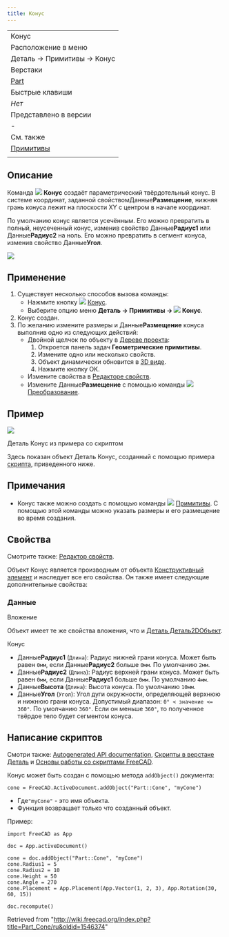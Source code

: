 ```yaml
---
title: Конус
---
```

|  |
| --- |
| Конус |
| Расположение в меню |
| Деталь → Примитивы → Конус |
| Верстаки |
| [Part](/Part_Workbench/ru "Part Workbench/ru") |
| Быстрые клавиши |
| *Нет* |
| Представлено в версии |
| - |
| См. также |
| [Примитивы](/Part_Primitives/ru "Part Primitives/ru") |
|  |

## Описание

Команда ![](/images/Part_Cone.svg) **Конус** создаёт параметрический твёрдотельный конус. В системе координат, заданной свойствомДанные**Размещение**, нижняя грань конуса лежит на плоскости XY с центром в начале координат.

По умолчанию конус является усечённым. Его можно превратить в полный, неусеченный конус, изменив свойство Данные**Радиус1** или Данные**Радиус2** на ноль. Его можно превратить в сегмент конуса, изменив свойство Данные**Угол**.

![](/images/Part_Cone_Example.png)

## Применение

1. Существует несколько способов вызова команды:
   * Нажмите кнопку ![](/images/Part_Cone.svg) [Конус](/Part_Cone "Part Cone").
   * Выберите опцию меню **Деталь → Примитивы → ![](/images/Part_Cone.svg) Конус**.
2. Конус создан.
3. По желанию измените размеры и Данные**Размещение** конуса выполнив одно из следующих действий:
   * Двойной щелчок по объекту в [Дереве проекта](/Tree_view/ru "Tree view/ru"):
     1. Откроется панель задач **Геометрические примитивы**.
     2. Измените одно или несколько свойств.
     3. Объект динамически обновится в [3D виде](/3D_view/ru "3D view/ru").
     4. Нажмите кнопку OK.
   * Измените свойства в [Редакторе свойств](/Property_editor/ru "Property editor/ru").
   * Измените Данные**Размещение** с помощью команды ![](/images/Std_TransformManip.svg) [Преобразование](/Std_TransformManip/ru "Std TransformManip/ru").

## Пример

![](/images/Part_Cone_Scripting_Example.png)

Деталь Конус из примера со скриптом

Здесь показан объект Деталь Конус, созданный с помощью примера [скрипта](#Scripting), приведенного ниже.

## Примечания

* Конус также можно создать с помощью команды ![](/images/Part_Primitives.svg) [Примитивы](/Part_Primitives/ru "Part Primitives/ru"). С помощью этой команды можно указать размеры и его размещение во время создания.

## Свойства

Смотрите также: [Редактор свойств](/Property_editor/ru "Property editor/ru").

Объект Конус является производным от объекта [Конструктивный элемент](/Part_Feature/ru "Part Feature/ru") и наследует все его свойства. Он также имеет следующие дополнительные свойства:

### Данные

Вложение

Объект имеет те же свойства вложения, что и [Деталь Деталь2DОбъект](/Part_Part2DObject#Data/ru "Part Part2DObject").

Конус

* Данные**Радиус1** (`Длина`): Радиус нижней грани конуса. Может быть равен `0мм`, если Данные**Радиус2** больше `0мм`. По умолчанию `2мм`.
* Данные**Радиус2** (`Длина`): Радиус верхней грани конуса. Может быть равен `0мм`, если Данные**Радиус1** больше `0мм`. По умолчанию `4мм`.
* Данные**Высота** (`Длина`): Высота конуса. По умолчанию `10мм`.
* Данные**Угол** (`Угол`): Угол дуги окружности, определяющей верхнюю и нижнюю грани конуса. Допустимый диапазон: `0° < значение <= 360°`. По умолчанию `360°`. Если он меньше `360°`, то полученное твёрдое тело будет сегментом конуса.

## Написание скриптов

Смотри также: [Autogenerated API documentation](https://freecad.github.io/SourceDoc/), [Скрипты в верстаке Деталь](/Part_scripting/ru "Part scripting/ru") и [Основы работы со скриптами FreeCAD](/FreeCAD_Scripting_Basics/ru "FreeCAD Scripting Basics/ru").

Конус может быть создан с помощью метода `addObject()` документа:

```
cone = FreeCAD.ActiveDocument.addObject("Part::Cone", "myCone")

```

* Где`"myCone"` - это имя объекта.
* Функция возвращает только что созданный объект.

Пример:

```
import FreeCAD as App

doc = App.activeDocument()

cone = doc.addObject("Part::Cone", "myCone")
cone.Radius1 = 5
cone.Radius2 = 10
cone.Height = 50
cone.Angle = 270
cone.Placement = App.Placement(App.Vector(1, 2, 3), App.Rotation(30, 60, 15))

doc.recompute()

```

Retrieved from "<http://wiki.freecad.org/index.php?title=Part_Cone/ru&oldid=1546374>"